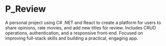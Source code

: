 # P_Review
A personal project using C# .NET and React to create a platform for users to share opinions, rate movies, and add new titles for review. Includes CRUD operations, authentication, and a responsive front-end. Focused on improving full-stack skills and building a practical, engaging app.
